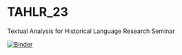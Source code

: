 # TAHLR_23
Textual Analysis for Historical Language Research Seminar 

[![Binder](https://mybinder.org/badge_logo.svg)](https://mybinder.org/v2/gh/KJTDHISAW/TAHLR_23.git/HEAD)
